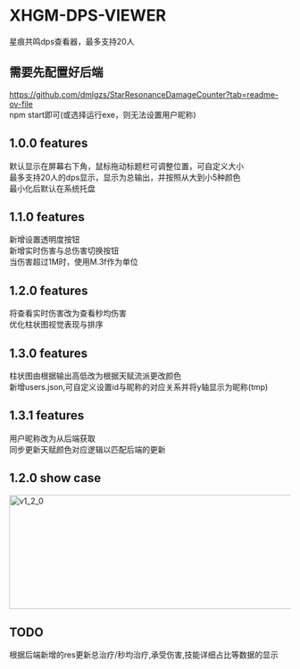 # XHGM-DPS-VIEWER
星痕共鸣dps查看器，最多支持20人

## 需要先配置好后端
https://github.com/dmlgzs/StarResonanceDamageCounter?tab=readme-ov-file<br>
npm start即可(或选择运行exe，则无法设置用户昵称)

## 1.0.0 features
默认显示在屏幕右下角，鼠标拖动标题栏可调整位置，可自定义大小<br>
最多支持20人的dps显示，显示为总输出，并按照从大到小5种颜色<br>
最小化后默认在系统托盘<br>

## 1.1.0 features
新增设置透明度按钮<br>
新增实时伤害与总伤害切换按钮<br>
当伤害超过1M时，使用M.3f作为单位<br>

## 1.2.0 features
将查看实时伤害改为查看秒均伤害<br>
优化柱状图视觉表现与排序<br>

## 1.3.0 features
柱状图由根据输出高低改为根据天赋流派更改颜色<br>
新增users.json,可自定义设置id与昵称的对应关系并将y轴显示为昵称(tmp)<br>

## 1.3.1 features
用户昵称改为从后端获取<br>
同步更新天赋颜色对应逻辑以匹配后端的更新<br>

## 1.2.0 show case
<img width="543" height="204" alt="v1_2_0" src="https://github.com/user-attachments/assets/a117f453-fcef-4b15-8a23-b7946ef9762e" />

## TODO
根据后端新增的res更新总治疗/秒均治疗,承受伤害,技能详细占比等数据的显示


